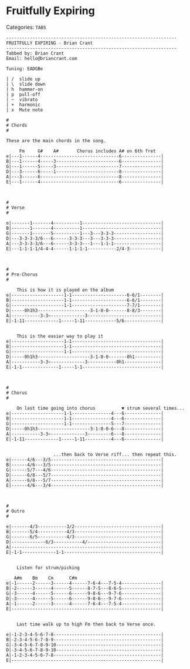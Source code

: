 # Fruitfully Expiring
Categories: `TABS`

    -----------------------------------------------------------------
    FRUITFULLY EXPIRING - Brian Crant
    -----------------------------------------------------------------
    Tabbed by: Brian Crant
    Email: hello@briancrant.com

    Tuning: EADGBe

    | /  slide up
    | \  slide down
    | h  hammer-on
    | p  pull-off
    | ~  vibrato
    | +  harmonic
    | x  Mute note

    #
    # Chords
    #

    These are the main chords in the song.
    
         Fm     G#    A#       Chorus includes A# on 6th fret
    e|---1------4------------------------------6---------------|
    B|---1------4-----3------------------------6---------------|
    G|---1------5-----3------------------------7---------------|
    D|---3------6-----1------------------------8---------------|
    A|---3------6------------------------------8---------------|
    E|---1------4------------------------------6---------------|



    #
    # Verse
    #
 
    e|-------1-------4----------1------------------------------|
    B|-------1-------4----------1------------------------------|
    G|-------1-------5----------1---3---3-3-3------------------|
    D|---3-3-3-3/6---6------3-3-3---3---3-3-3------------------|
    A|---3-3-3-3/6---6------3-3-3---1---1-1-1------------------|
    E|---1-1-1-1/4-4-4------1-1-1-1-----------2/4-3------------|



    #
    # Pre-Chorus
    #

        This is how it is played on the album
    e|--------------------1-1---------------------6-6/1--------|
    B|--------------------1-1---------------------6-6/1--------|
    G|--------------------1-1---------------------7-7/1--------|
    D|-----0h1h3--------------------3-1-0-0-------8-8/3--------|
    A|-----------3-3~-------------3----------------------------|
    E|-1-11-------------1-----1-11------------5/6--------------|


        This is the easier way to play it
    e|--------------------1-1----------------------------------|
    B|--------------------1-1----------------------------------|
    G|--------------------1-1----------------------------------|
    D|-----0h1h3--------------------3-1-0-0-------0h1----------|
    A|-----------3-3~-------------3-----------0h1--------------|
    E|-1-1--------------1-----1-1------------------------------|



    #
    # Chorus
    #

        On last time going into chorus          ▼ strum several times...
    e|--------------------1-1---------------4---6--------------|
    B|--------------------1-1---------------4---6--------------|
    G|--------------------1-1---------------5---7--------------|
    D|-----0h1h3--------------------3-1-0-0-6---8--------------|
    A|-----------3-3~-------------3---------6---8--------------|
    E|-1-11-------------1-----1-11----------4---6--------------|


                      ...then back to Verse riff... then repeat this.
    e|------4/6---3/5------------------------------------------|
    B|------4/6---3/5------------------------------------------|
    G|------5/7---4/6------------------------------------------|
    D|------6/8---5/7------------------------------------------|
    A|------6/8---5/7------------------------------------------|
    E|------4/6---3/4------------------------------------------|



    #
    # Outro
    #

    e|-------4/3-----------3/2---------------------------------|
    B|-------5/4-----------4/3---------------------------------|
    G|-------6/5-----------4/3---------------------------------|
    D|-------------6/3-----------4/----------------------------|
    A|---------------------------------------------------------|
    E|-1-1-------------1-1-------------------------------------|


        Listen for strum/picking

       A#m    Bm    Cm      C#m
    e|-1------2------3------4------7-6-4---7-5-4---------------|
    B|-2------3------4------5------8-7-5---8-6-5---------------|
    G|-3------4------5------6------9-8-6---9-7-6---------------|
    D|-3------4------5------6------9-8-6---9-7-6---------------|
    A|-1------2------3------4------7-6-4---7-5-4---------------|
    E|---------------------------------------------------------|


        Last time walk up to high Fm then back to Verse once.

    e|-1-2-3-4-5-6-7-8-----------------------------------------|
    B|-2-3-4-5-6-7-8-9-----------------------------------------|
    G|-3-4-5-6-7-8-9-10----------------------------------------|
    D|-3-4-5-6-7-8-9-10----------------------------------------|
    A|-1-2-3-4-5-6-7-8-----------------------------------------|
    E|---------------------------------------------------------|
